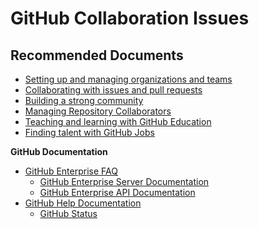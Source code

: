 <properties
	pageTitle="Collaboration"
	description="Collaboration"
	service="githubenterprise"
	resource="githubenterprise"
	authors="v-micada"
	ms.author="v-micada"
	displayOrder=""
	selfHelpType="generic"
	supportTopicIds="32630375"
	resourceTags=""
	productPesIds="16668"
	cloudEnvironments="public"
/>

# GitHub Collaboration Issues

## **Recommended Documents**

* [Setting up and managing organizations and teams](https://help.github.com/categories/setting-up-and-managing-organizations-and-teams) <br>
* [Collaborating with issues and pull requests](https://help.github.com/categories/collaborating-with-issues-and-pull-requests) <br>
* [Building a strong community](https://help.github.com/categories/building-a-strong-community) <br>
* [Managing Repository Collaborators](https://help.github.com/categories/managing-repository-collaborators) <br>
* [Teaching and learning with GitHub Education](https://help.github.com/categories/teaching-and-learning-with-github-education) <br>
* [Finding talent with GitHub Jobs](https://help.github.com/categories/finding-talent-with-github-jobs) <br>

**GitHub Documentation**

* [GitHub Enterprise FAQ](https://enterprise.github.com/faq)<br>
	* [GitHub Enterprise Server Documentation](https://help.github.com/enterprise/2.15/)<br>
	* [GitHub Enterprise API Documentation](https://developer.github.com/enterprise/2.15/v3/enterprise-admin)<br>
* [GitHub Help Documentation](https://help.github.com/)<br>
	* [GitHub Status](https://www.githubstatus.com/)<br>